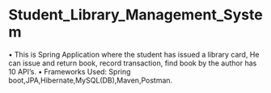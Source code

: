 # Student_Library_Management_System 
• This is Spring Application where the student has issued a library card, He can issue and return book,
record transaction, find book by the author has 10 API’s.
• Frameworks Used: Spring boot,JPA,Hibernate,MySQL(DB),Maven,Postman.
